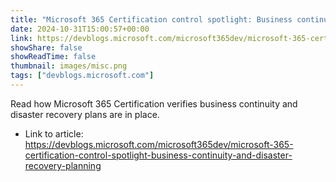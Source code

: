 ```yaml
---
title: "Microsoft 365 Certification control spotlight: Business continuity and disaster recovery planning"
date: 2024-10-31T15:00:57+00:00
link: https://devblogs.microsoft.com/microsoft365dev/microsoft-365-certification-control-spotlight-business-continuity-and-disaster-recovery-planning
showShare: false
showReadTime: false
thumbnail: images/misc.png
tags: ["devblogs.microsoft.com"]
---
```

Read how Microsoft 365 Certification verifies business continuity and disaster recovery plans are in place.

- Link to article: https://devblogs.microsoft.com/microsoft365dev/microsoft-365-certification-control-spotlight-business-continuity-and-disaster-recovery-planning